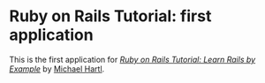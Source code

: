 # Ruby on Rails Tutorial: first application

This is the first application for [*Ruby on Rails Tutorial: Learn Rails by Example*](http://railstutorial.org) by [Michael Hartl](http://michaelhartl.com).
